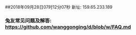 ##2018年09月28日07时12分07秒 新址: 159.65.233.189
### 兔友常见问题及解答: https://github.com/wanggonging/d/blob/w/FAQ.md

